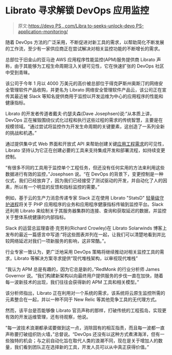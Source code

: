 # Librato 寻求解锁 DevOps 应用监控

> 原文:[https://devo PS . com/Libra to-seeks-unlock-devo PS-application-monitoring/](https://devops.com/librato-seeks-unlock-devops-application-monitoring/)

随着 DevOps 方法的广泛采用，不断促进对新工具的需求，以帮助简化不断发展的工作流，至少有一家供应商正在尝试解决对相关监控功能的不断增长的需求。

总部位于旧金山的亚马逊 AWS 应用程序性能监控(APM)服务提供商 Librato 声称，由于其能够为工程生命周期注入关键可见性，它在快速扩张的 DevOps 社区中受到青睐。

该公司于今年 1 月以 4000 万美元的高价被总部位于得克萨斯州奥斯汀的网络安全管理软件产品收购，并更名为 Librato 网络安全管理软件产品云，该公司正在宣传其最近被 Slack 等知名提供商用于监控以开发运维为中心的应用程序的性能和健康指标。

Librato 的开发者传道者戴夫·约瑟夫森(Dave Josephsen)说:“从本质上讲，DevOps 正在摧毁围绕仪式化过程和执行这些过程的需求的传统智慧，主要是在规模领域。“通过尝试将监控作为开发生命周期的关键要素，这创造了一系列全新的挑战和机遇。”

通过提供集中式 Web 界面和开放式 API 来帮助创建关键[应用工程需求](https://devops.com/2014/08/07/devops-with-a-purpose-applications/)的可见性，Librato 坚持认为它正在创建必要的工具来支持集成开发和部署流程，如持续变更控制。

“有很多不同的工具用于监控单个工程任务，但还没有任何实用的方法来利用这些数据进行有效的监控，”Josephsen 说。“在 DevOps 的背景下，变更控制是一种仪式，我们已经放弃了，因为我们已经接受了测试驱动的开发，并自动化了人的因素，所以有一个明显的反馈和指标监控的需要。”

例如，基于云的生产力消息传递专家 Slack 正在使用 Librato "StatsD" [轻量级守护进程](http://blog.librato.com/posts/statsd)将关于 PHP 应用程序的业务和应用程序健康指标传输到监控平台。Slack 还利用 Librato 来绘制关于其服务器集群的连接、查询和获取延迟的数据，并监控关于整体系统健康的内部指标。

Slack 的运营总监理查德·克劳利(Richard Crowley)在 Librato Solarwinds 博客上发布的最近一篇感言中写道:“将这些图表并列在一起，让我们可以清楚地看到并比较网络延迟对我们一项新服务的影响，这非常酷。”。

行业专家一致认为，更广泛地采用 DevOps 策略将继续推动对相关监控工具的需求，Librato 等解决方案寻求提供“现代堆栈架构，以审视现代堆栈”

“我认为 APM 总是有趣的，因为它总是新的，”RedMonk 的行业分析师 James Governor 说。“我们构建新架构以向最终用户提供服务的步伐一直在加快，随着每一波新技术的出现，我们往往会获得新的 APM 工具和相关模型。”

该分析师指出，Librato 正在利用对一个系统的需求，该系统将云原生监控所需的元素整合在一起，并以一种不同于 New Relic 等其他竞争工具的无代理方式。

然而，该平台是否能够像 Librato 官员声称的那样，打破传统的工程孤岛，实现更有效的开发运维管理，还有待观察，他说。

“每一波技术浪潮都承诺要做到这一点，消除固有的相互指责，而且每一波都一直声称要打破组织防火墙，”总督说。“DevOps 还没有以这种方式煮沸海洋，但有一些独特的机会；与之前自动化旨在取代人类的浪潮不同，现在是关于增加人的数量，我们看到团队正在选择新的工具，开发人员可以从中真正获得价值。”